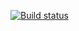 [![Build status](https://ci.appveyor.com/api/projects/status/afrx6cbv9iholx88?svg=true)](https://ci.appveyor.com/project/Kirilova2022/2-4-bbd)
